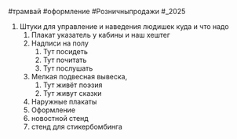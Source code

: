 #трамвай #оформление #Розничныпродажи #_2025
1. Штуки для управление и наведения людишек куда и что надо
	1. Плакат указатель у кабины и наш хештег
	2. Надписи на полу 
		1. Тут посидеть
		2. Тут почитать
		3. Тут послушать
	3. Мелкая подвесная вывеска, 
		1. Тут живёт поэзия
		2. Тут живут сказки
	4. Наружные плакаты
	5. Оформление
	6. новостной стенд
	7. стенд для стикербомбинга